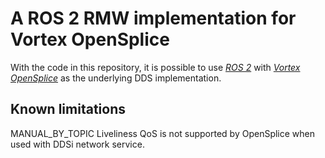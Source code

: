 # A ROS 2 RMW implementation for Vortex OpenSplice

With the code in this repository, it is possible to use [*ROS 2*](https://index.ros.org/doc/ros2)
with [*Vortex OpenSplice*](https://github.com/ADLINK-IST/opensplice) as the underlying DDS
implementation.

## Known limitations

MANUAL_BY_TOPIC Liveliness QoS is not supported by OpenSplice when used with DDSi network service.

